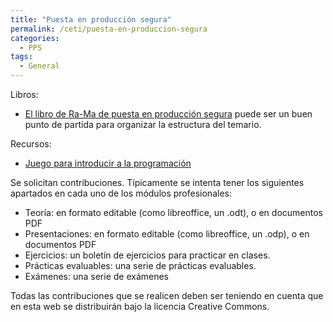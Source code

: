 ```yaml
---
title: "Puesta en producción segura"
permalink: /ceti/puesta-en-produccion-segura
categories:
  - PPS
tags:
  - General
---
```


Libros:

- [El libro de Ra-Ma de puesta en producción segura](https://www.ra-ma.es/libro/puesta-en-produccion-segura_140116/) puede ser un buen punto de partida para organizar la estructura del temario.

Recursos:

- [Juego para introducir a la programación](https://www.codingame.com/start)

Se solicitan contribuciones. Típicamente se intenta tener los siguientes apartados en cada uno de los módulos profesionales:

- Teoría: en formato editable (como libreoffice, un .odt), o en documentos PDF
- Presentaciones: en formato editable (como libreoffice, un .odp), o en documentos PDF
- Ejercicios: un boletín de ejercicios para practicar en clases.
- Prácticas evaluables: una serie de prácticas evaluables.
- Exámenes: una serie de exámenes

Todas las contribuciones que se realicen deben ser teniendo en cuenta que en esta web se distribuirán bajo la licencia Creative Commons.
